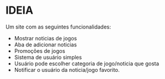 # IDEIA

Um site com as seguintes funcionalidades:
- Mostrar noticias de jogos
- Aba de adicionar noticias
- Promoções de jogos
- Sistema de usuário simples
- Usuário pode escolher categoria de jogo/noticia que gosta
-  Notificar o usuário da noticia/jogo favorito.

